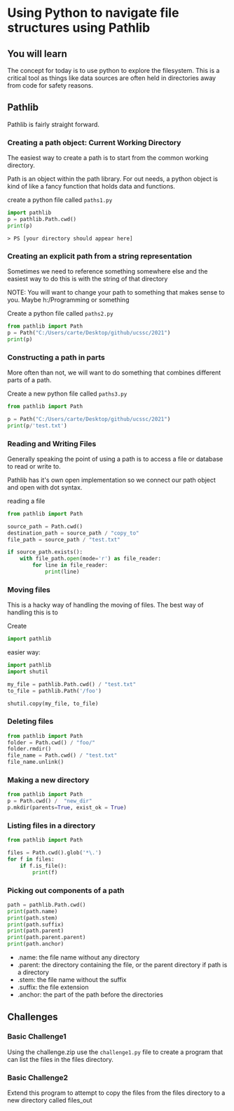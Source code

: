 # Using Python to navigate file structures using Pathlib

## You will learn

The concept for today is to use python to explore the filesystem. This is a critical tool as things like data sources are often held in directories away from code for safety reasons. 

## Pathlib 

Pathlib is fairly straight forward. 

### Creating a path object: Current Working Directory

The easiest way to create a path is to start from the common working directory. 

Path is an object within the path library. For out needs, a python object is kind of like a fancy function that holds data and functions. 

create a python file called `paths1.py`
```python 
import pathlib
p = pathlib.Path.cwd()
print(p)
```
```
> PS [your directory should appear here]
```

### Creating an explicit path from a string representation

Sometimes we need to reference something somewhere else and the easiest way to do this is with the string of that directory

NOTE: You will want to change your path to something that makes sense to you. Maybe h:/Programming or something

Create a python file called `paths2.py`
```python 
from pathlib import Path 
p = Path("C:/Users/carte/Desktop/github/ucssc/2021")
print(p)
```

### Constructing a path in parts

More often than not, we will want to do something that combines different parts of a path. 

Create a new python file called `paths3.py`

```python
from pathlib import Path 

p = Path("C:/Users/carte/Desktop/github/ucssc/2021")
print(p/'test.txt')
```

### Reading and Writing Files

Generally speaking the point of using a path is to access a file or database to read or write to. 

Pathlib has it's own open implementation so we connect our path object and open with dot syntax. 

reading a file
```python
from pathlib import Path

source_path = Path.cwd()
destination_path = source_path / "copy_to"
file_path = source_path / "test.txt"

if source_path.exists():
    with file_path.open(mode='r') as file_reader:
        for line in file_reader:
            print(line)
```

### Moving files

This is a hacky way of handling the moving of files. The best way of handling this is to 

Create 
```python
import pathlib

```

easier way: 

```python
import pathlib
import shutil

my_file = pathlib.Path.cwd() / "test.txt"
to_file = pathlib.Path('/foo')

shutil.copy(my_file, to_file)
```

### Deleting files
```python
from pathlib import Path
folder = Path.cwd() / "foo/"
folder.rmdir()
file_name = Path.cwd() / "test.txt"
file_name.unlink()

```
### Making a new directory

```python
from pathlib import Path
p = Path.cwd() /  "new_dir"
p.mkdir(parents=True, exist_ok = True)

```

### Listing files in a directory
```python
from pathlib import Path 

files = Path.cwd().glob('*\.')
for f in files:
    if f.is_file():
        print(f)
```

### Picking out components of a path
```python
path = pathlib.Path.cwd()
print(path.name)
print(path.stem)
print(path.suffix)
print(path.parent)
print(path.parent.parent)
print(path.anchor)
```


*    .name: the file name without any directory
*    .parent: the directory containing the file, or the parent directory if path is a directory
*    .stem: the file name without the suffix
*    .suffix: the file extension
*    .anchor: the part of the path before the directories


## Challenges

### Basic Challenge1

Using the challenge.zip use the `challenge1.py` file to create a program that can list the files in the files directory. 

### Basic Challenge2

Extend this program to attempt to copy the files from the files directory to a new directory called files_out

